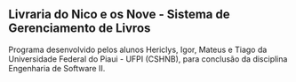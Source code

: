 ﻿
## Livraria do Nico e os Nove - Sistema de Gerenciamento de Livros

Programa desenvolvido pelos alunos Hericlys, Igor, Mateus e Tiago da Universidade Federal do Piaui - UFPI (CSHNB), para conclusão da disciplina Engenharia de Software II.